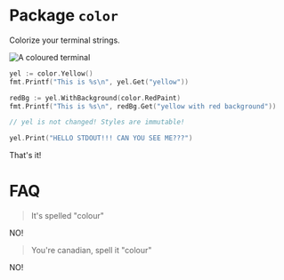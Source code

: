 # Package `color`

Colorize your terminal strings.

![A coloured terminal](https://s3-us-west-2.amazonaws.com/aybabtme/color_demo.png "A fine terminal")

```go
yel := color.Yellow()
fmt.Printf("This is %s\n", yel.Get("yellow"))

redBg := yel.WithBackground(color.RedPaint)
fmt.Printf("This is %s\n", redBg.Get("yellow with red background"))

// yel is not changed! Styles are immutable!

yel.Print("HELLO STDOUT!!! CAN YOU SEE ME???")
```

That's it!

# FAQ

> It's spelled "colour"

NO!

> You're canadian, spell it "colour"

NO!
